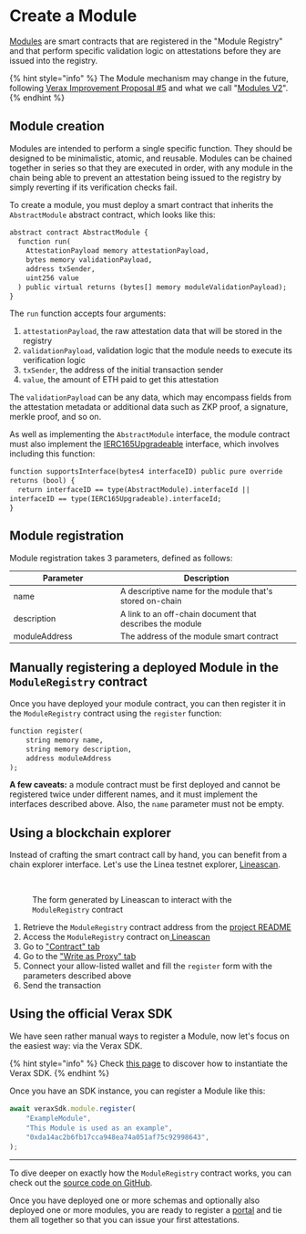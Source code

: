 # Create a Module

[Modules](../../core-concepts/modules.md) are smart contracts that are registered in the "Module Registry" and that perform specific validation logic on attestations before they are issued into the registry.

{% hint style="info" %}
The Module mechanism may change in the future, following [Verax Improvement Proposal #5](https://community.ver.ax/t/allow-variable-modules-in-portals/51/2) and what we call "[Modules V2](https://github.com/Consensys/linea-attestation-registry/pull/562)".
{% endhint %}

## Module creation

Modules are intended to perform a single specific function. They should be designed to be minimalistic, atomic, and reusable. Modules can be chained together in series so that they are executed in order, with any module in the chain being able to prevent an attestation being issued to the registry by simply reverting if its verification checks fail.

To create a module, you must deploy a smart contract that inherits the `AbstractModule` abstract contract, which looks like this:

```solidity
abstract contract AbstractModule {
  function run(
    AttestationPayload memory attestationPayload,
    bytes memory validationPayload,
    address txSender,
    uint256 value
  ) public virtual returns (bytes[] memory moduleValidationPayload);
}
```

The `run` function accepts four arguments:

1. `attestationPayload`, the raw attestation data that will be stored in the registry
2. `validationPayload`, validation logic that the module needs to execute its verification logic
3. `txSender`, the address of the initial transaction sender
4. `value`, the amount of ETH paid to get this attestation

The `validationPayload` can be any data, which may encompass fields from the attestation metadata or additional data such as ZKP proof, a signature, merkle proof, and so on.

As well as implementing the `AbstractModule` interface, the module contract must also implement the [IERC165Upgradeable](https://github.com/OpenZeppelin/openzeppelin-contracts-upgradeable/blob/master/contracts/utils/introspection/IERC165Upgradeable.sol) interface, which involves including this function:

```solidity
function supportsInterface(bytes4 interfaceID) public pure override returns (bool) {
  return interfaceID == type(AbstractModule).interfaceId || interfaceID == type(IERC165Upgradeable).interfaceId;
}
```

## Module registration

Module registration takes 3 parameters, defined as follows:

<table><thead><tr><th width="173.84946236559142">Parameter</th><th>Description</th></tr></thead><tbody><tr><td>name</td><td>A descriptive name for the module that's stored on-chain</td></tr><tr><td>description</td><td>A link to an off-chain document that describes the module</td></tr><tr><td>moduleAddress</td><td>The address of the module smart contract</td></tr></tbody></table>

## Manually registering a deployed Module in the `ModuleRegistry` contract

Once you have deployed your module contract, you can then register it in the `ModuleRegistry` contract using the `register` function:

```solidity
function register(
    string memory name,
    string memory description,
    address moduleAddress
);
```

**A few caveats:** a module contract must be first deployed and cannot be registered twice under different names, and it must implement the interfaces described above. Also, the `name` parameter must not be empty.

## Using a blockchain explorer

Instead of crafting the smart contract call by hand, you can benefit from a chain explorer interface. Let's use the Linea testnet explorer, [Lineascan](https://goerli.lineascan.build/).

<figure><img src="../../.gitbook/assets/Capture d’écran 2024-03-23 à 16.54.44.png" alt="" width="217"><figcaption><p>The form generated by Lineascan to interact with the <code>ModuleRegistry</code> contract</p></figcaption></figure>

1. Retrieve the `ModuleRegistry` contract address from the [project README](https://github.com/Consensys/linea-attestation-registry?tab=readme-ov-file#contracts-addresses)
2. Access the `ModuleRegistry` contract on[ ](https://goerli.lineascan.build/address/0x1a20b2CFA134686306436D2c9f778D7eC6c43A43#writeProxyContract)[Lineascan](https://goerli.lineascan.build/address/0x1a20b2CFA134686306436D2c9f778D7eC6c43A43)
3. Go to ["Contract" tab](https://goerli.lineascan.build/address/0x1a20b2CFA134686306436D2c9f778D7eC6c43A43#code)
4. Go to the ["Write as Proxy" tab](https://goerli.lineascan.build/address/0x1a20b2CFA134686306436D2c9f778D7eC6c43A43#writeProxyContract)
5. Connect your allow-listed wallet and fill the `register` form with the parameters described above
6. Send the transaction

## Using the official Verax SDK

We have seen rather manual ways to register a Module, now let's focus on the easiest way: via the Verax SDK.

{% hint style="info" %}
Check [this page](https://docs.ver.ax/verax-documentation/developer-guides/tutorials/from-a-schema-to-an-attestation#id-2.-instantiate-the-verax-sdk) to discover how to instantiate the Verax SDK.
{% endhint %}

Once you have an SDK instance, you can register a Module like this:

```typescript
await veraxSdk.module.register(
    "ExampleModule",
    "This Module is used as an example",
    "0xda14ac2b6fb17cca948ea74a051af75c92998643",
);
```

***

To dive deeper on exactly how the `ModuleRegistry` contract works, you can check out the [source code on GitHub](https://github.com/Consensys/linea-attestation-registry/blob/dev/contracts/src/ModuleRegistry.sol).

Once you have deployed one or more schemas and optionally also deployed one or more modules, you are ready to register a [portal](create-a-portal.md) and tie them all together so that you can issue your first attestations.
